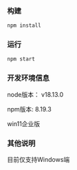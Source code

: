 ### 构建

```bash
npm install
```

### 运行

```bash
npm start
```

### 开发环境信息

node版本： v18.13.0

npm版本: 8.19.3

win11企业版

### 其他说明

目前仅支持Windows端

